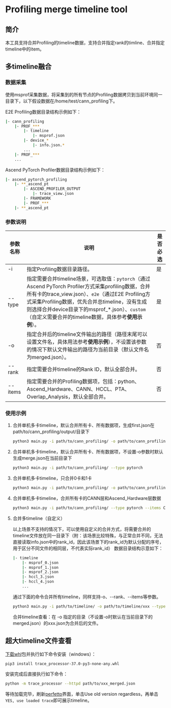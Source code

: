# Profiling merge timeline tool

## 简介

本工具支持合并Profiling的timeline数据，支持合并指定rank的timline、合并指定timeline中的item。


## 多timeline融合

### 数据采集

使用msprof采集数据，将采集到的所有节点的Profiling数据拷贝到当前环境同一目录下，以下假设数据在/home/test/cann_profiling下。

E2E Profiling数据目录结构示例如下：

```bash
|- cann_profiling
    |- PROF_***
        |- timeline
            |- msprof.json
        |- device_*
            |- info.json.*
        ...
    |- PROF_***
    ...
```

Ascend PyTorch Profiler数据目录结构示例如下：

```bash
|- ascend_pytorch_profiling
    |- **_ascend_pt
        |- ASCEND_PROFILER_OUTPUT
            |- trace_view.json
        |- FRAMEWORK
        |- PROF_***
    |- **_ascend_pt
```

### 参数说明

| 参数名称 | 说明                                                         | 是否必选 |
| -------- | ------------------------------------------------------------ | -------- |
| -i       | 指定Profiling数据目录路径。                                  | 是       |
| --type   | 指定需要合并timeline场景，可选取值：`pytorch`（通过Ascend PyTorch Profiler方式采集profiling数据，合并所有卡的trace_view.json）、`e2e`（通过E2E Profiling方式采集Profiling数据，优先合并总timeline，没有生成则选择合并device目录下的msprof_*.json）、`custom` （自定义需要合并的timeline数据，具体参考**使用示例**）。 | 是       |
| -o       | 指定合并后的timeline文件输出的路径（路径末尾可以设置文件名，具体用法参考**使用示例**），不设置该参数的情况下默认文件输出的路径为当前目录（默认文件名为merged.json）。 | 否       |
| --rank   | 指定需要合并timeline的Rank ID，默认全部合并。                | 否       |
| --items  | 指定需要合并的Profiling数据项，包括：python、Ascend_Hardware、CANN、HCCL、PTA、Overlap_Analysis，默认全部合并。 | 否       |

### 使用示例

1. 合并单机多卡timeline，默认合并所有卡、所有数据项，生成first.json在path/to/cann_profiling/output/目录下

   ```bash
   python3 main.py -i path/to/cann_profiling/ -o path/to/cann_profiling/output/first --type pytorch
   ```

2. 合并单机多卡timeline，默认合并所有卡、所有数据项，不设置-o参数时默认生成merge.json在当前目录下

   ```bash
   python3 main.py -i path/to/cann_profiling/ --type pytorch
   ```

3. 合并单机多卡timeline，只合并0卡和1卡

   ```bash
   python3 main.py -i path/to/cann_profiling/ -o path/to/cann_profiling/output/2p --type pytorch --rank 0,1
   ```

4. 合并单机多卡timeline，合并所有卡的CANN层和Ascend_Hardware层数据

   ```bash
   python3 main.py -i path/to/cann_profiling/ --type pytorch --items CANN,Ascend_Hardware
   ```

5. 合并多timeline（自定义）

   以上场景不支持的情况下，可以使用自定义的合并方式，将需要合并的timeline文件放在同一目录下（附：该场景比较特殊，与正常合并不同，无法直接读取info.json中的rank_id，因此该场景下的rank_id为默认分配的序号，用于区分不同文件的相同层，不代表实际rank_id）
   数据目录结构示意如下：

   ```bash
   |- timeline
       |- msprof_0.json
       |- msprof_1.json
       |- msprof_2.json
       |- hccl_3.json
       |- hccl_4.json
       ...
   ```

   通过下面的命令合并所有timeline，同样支持-o、--rank、--items等参数。

   ```bash
   python3 main.py -i path/to/timeline/ -o path/to/timeline/xxx --type custom
   ```

   合并timeline查看：在 -o 指定的目录（不设置-o时默认在当前目录下的merged.json）的xxx.json为合并后的文件。


## 超大timeline文件查看

[下载whl](https://gitee.com/aerfaliang/trace_processor/releases/download/trace_processor_37.0/trace_processor-37.0-py3-none-any.whl)包并执行如下命令安装（windows）：

```bash
pip3 install trace_processor-37.0-py3-none-any.whl
```

安装完成后直接执行如下命令：

```bash
python -m trace_processor --httpd path/to/xxx_merged.json 
```

等待加载完毕，刷新[perfetto](https://ui.perfetto.dev/)界面，单击Use old version regardless，再单击`YES, use loaded trace`即可展示timeline。
